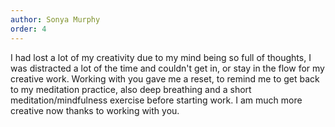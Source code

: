 ```yaml
---
author: Sonya Murphy
order: 4
---
```

I had lost a lot of my creativity due to my mind being so full of thoughts, I was distracted a lot of the time and couldn't get in, or stay in the flow for my creative work. Working with you gave me a reset, to remind me to get back to my meditation practice, also deep breathing and a short meditation/mindfulness exercise before starting work. I am much more creative now thanks to working with you.